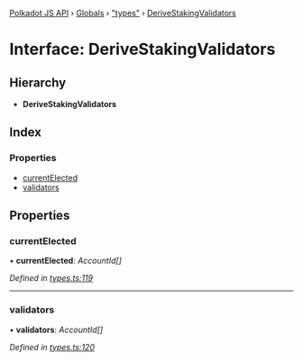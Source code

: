 [Polkadot JS API](../README.md) › [Globals](../globals.md) › ["types"](../modules/_types_.md) › [DeriveStakingValidators](_types_.derivestakingvalidators.md)

# Interface: DeriveStakingValidators

## Hierarchy

* **DeriveStakingValidators**

## Index

### Properties

* [currentElected](_types_.derivestakingvalidators.md#currentelected)
* [validators](_types_.derivestakingvalidators.md#validators)

## Properties

###  currentElected

• **currentElected**: *AccountId[]*

*Defined in [types.ts:119](https://github.com/polkadot-js/api/blob/ad570cac5a/packages/api-derive/src/types.ts#L119)*

___

###  validators

• **validators**: *AccountId[]*

*Defined in [types.ts:120](https://github.com/polkadot-js/api/blob/ad570cac5a/packages/api-derive/src/types.ts#L120)*
